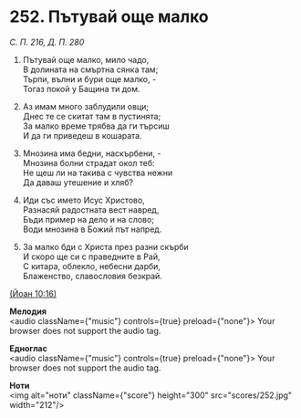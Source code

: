 # 252. Пътувай още малко  

*С. П. 216, Д. П. 280*  

1. Пътувай още малко, мило чадо,  
В долината на смъртна сянка там;  
Търпи, вълни и бури още малко, -  
Тогаз покой у Бащина ти дом.  

2. Аз имам много заблудили овци;  
Днес те се скитат там в пустинята;  
За малко време трябва да ги търсиш  
И да ги приведеш в кошарата.  

3. Мнозина има бедни, наскърбени, -  
Мнозина болни страдат окол теб:  
Не щеш ли на такива с чувства нежни  
Да даваш утешение и хляб?  

4. Иди със името Исус Христово,  
Разнасяй радостната вест навред,  
Бъди пример на дело и на слово;  
Води мнозина в Божий път напред.  

5. За малко бди с Христа през разни скърби  
И скоро ще си с праведните в Рай,  
С китара, облекло, небесни дарби,  
Блаженство, славословия безкрай.  

[(Йоан 10:16)](http://biblia.bg/index.php?k=43&g=10&s=16)  

__Мелодия__  
<audio className={"music"} controls={true} preload={"none"}><source src="mp3/252.mp3" type="audio/mpeg"/>
Your browser does not support the audio tag.
</audio>  

__Едноглас__  
<audio className={"music"} controls={true} preload={"none"}><source src="transp/252.mp3" type="audio/mpeg"/>
Your browser does not support the audio tag.
</audio>  

__Ноти__  
<img alt="ноти" className={"score"} height="300" src="scores/252.jpg" width="212"/>
